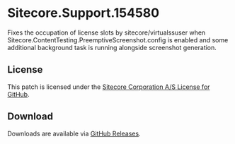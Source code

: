 # Sitecore.Support.154580
Fixes the occupation of license slots by sitecore/virtualssuser when Sitecore.ContentTesting.PreemptiveScreenshot.config is enabled and some additional background task is running alongside screenshot generation.

## License  
This patch is licensed under the [Sitecore Corporation A/S License for GitHub](https://github.com/sitecoresupport/Sitecore.Support.154580/blob/master/LICENSE).  

## Download  
Downloads are available via [GitHub Releases](https://github.com/sitecoresupport/Sitecore.Support.154580/releases).  

